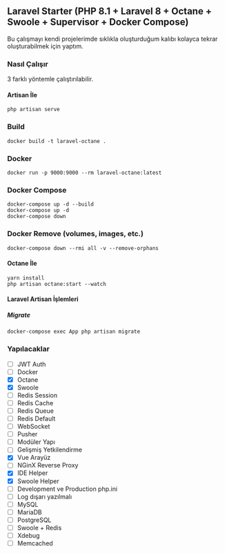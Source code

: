 ## Laravel Starter (PHP 8.1 + Laravel 8 + Octane + Swoole + Supervisor + Docker Compose)

Bu çalışmayı kendi projelerimde sıklıkla oluşturduğum kalıbı kolayca tekrar oluşturabilmek için yaptım.

### Nasıl Çalışır
3 farklı yöntemle çalıştırılabilir.

#### Artisan İle
    php artisan serve

### Build
    docker build -t laravel-octane .

### Docker
    docker run -p 9000:9000 --rm laravel-octane:latest

### Docker Compose
    docker-compose up -d --build
    docker-compose up -d
    docker-compose down

### Docker Remove (volumes, images, etc.)
    docker-compose down --rmi all -v --remove-orphans

#### Octane İle
    yarn install
    php artisan octane:start --watch

#### Laravel Artisan İşlemleri

##### Migrate
    docker-compose exec App php artisan migrate

### Yapılacaklar

- [ ] JWT Auth
- [ ] Docker
- [x] Octane
- [x] Swoole
- [ ] Redis Session
- [ ] Redis Cache
- [ ] Redis Queue
- [ ] Redis Default
- [ ] WebSocket
- [ ] Pusher
- [ ] Modüler Yapı
- [ ] Gelişmiş Yetkilendirme
- [x] Vue Arayüz
- [ ] NGinX Reverse Proxy
- [x] IDE Helper
- [x] Swoole Helper
- [ ] Development ve Production php.ini
- [ ] Log dışarı yazılmalı
- [ ] MySQL
- [ ] MariaDB
- [ ] PostgreSQL
- [ ] Swoole + Redis
- [ ] Xdebug
- [ ] Memcached
